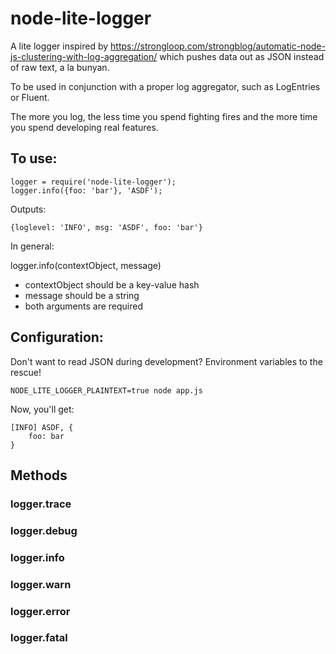 # node-lite-logger

A lite logger inspired by https://strongloop.com/strongblog/automatic-node-js-clustering-with-log-aggregation/ which pushes data out as JSON instead of raw text, a la bunyan.

To be used in conjunction with a proper log aggregator, such as LogEntries or Fluent.

The more you log, the less time you spend fighting fires and the more time you spend developing real features.


## To use:

```
logger = require('node-lite-logger');
logger.info({foo: 'bar'}, 'ASDF');
```

Outputs:

```
{loglevel: 'INFO', msg: 'ASDF', foo: 'bar'}
```

In general:

logger.info(contextObject, message)

- contextObject should be a key-value hash
- message should be a string
- both arguments are required

## Configuration:

Don't want to read JSON during development? Environment variables to the rescue!

```
NODE_LITE_LOGGER_PLAINTEXT=true node app.js
```

Now, you'll get:

```
[INFO] ASDF, {
    foo: bar
}
```

## Methods

### logger.trace
### logger.debug
### logger.info
### logger.warn
### logger.error
### logger.fatal